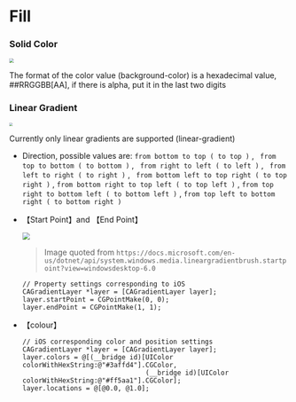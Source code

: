 # Fill

### Solid Color

<img src="https://img.alicdn.com/imgextra/i3/O1CN01fjsQsl1EeFezkeQRW_!!6000000000376-2-tps-628-322.png" style="zoom:50%;" />

The format of the color value (background-color) is a hexadecimal value, ##RRGGBB[AA], if there is alpha, put it in the last two digits

### Linear Gradient

<img src="https://img.alicdn.com/imgextra/i3/O1CN01lcRbnY1m8N1ad4YCM_!!6000000004909-2-tps-628-576.png" style="zoom:40%;" />

Currently only linear gradients are supported (linear-gradient)

* Direction, possible values ​​are:
  `from bottom to top ( to top )` , ` from top to bottom ( to bottom )` , ` from right to left ( to left )` , ` from left to right ( to right )` , ` from bottom left to top right ( to top right )` , `from bottom right to top left ( to top left )` , `from top right to bottom left ( to bottom left )` , `from top left to bottom right ( to bottom right )`

* 【Start Point】and 【End Point】
  
  <img src="https://docs.microsoft.com/en-us/dotnet/media/wcpsdk-graphicsmm-diagonalgradientaxis.png?view=windowsdesktop-6.0" style="zoom:80%;" />

  > Image quoted from `https://docs.microsoft.com/en-us/dotnet/api/system.windows.media.lineargradientbrush.startpoint?view=windowsdesktop-6.0`

  ````objc
  // Property settings corresponding to iOS
  CAGradientLayer *layer = [CAGradientLayer layer];
  layer.startPoint = CGPointMake(0, 0);
  layer.endPoint = CGPointMake(1, 1);
  ````

* 【colour】
  
  ````objc
  // iOS corresponding color and position settings
  CAGradientLayer *layer = [CAGradientLayer layer];
  layer.colors = @[(__bridge id)[UIColor colorWithHexString:@"#3affd4"].CGColor,
                                 (__bridge id)[UIColor colorWithHexString:@"#ff5aa1"].CGColor];
  layer.locations = @[@0.0, @1.0];
  ````
